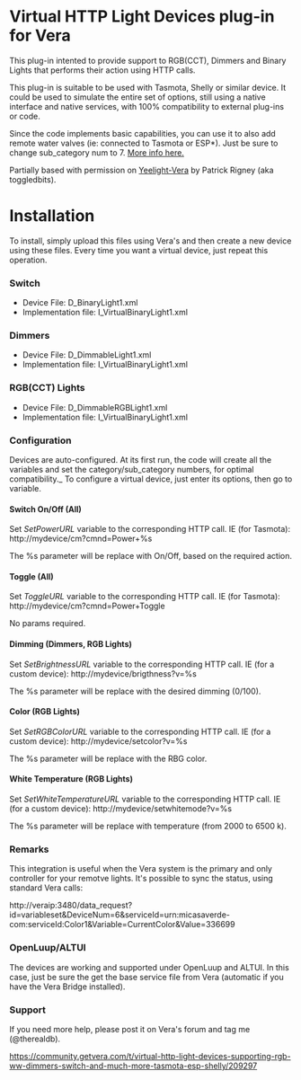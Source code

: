 # Virtual HTTP Light Devices plug-in for Vera
This plug-in intented to provide support to RGB(CCT), Dimmers and Binary Lights that performs their action using HTTP calls.

This plug-in is suitable to be used with Tasmota, Shelly or similar device. It could be used to simulate the entire set of options, still using a native interface and native services, with 100% compatibility to external plug-ins or code.

Since the code implements basic capabilities, you can use it to also add remote water valves (ie: connected to Tasmota or ESP*). Just be sure to change sub_category num to 7. [More info here.](http://wiki.micasaverde.com/index.php/Luup_Device_Categories)

Partially based with permission on [Yeelight-Vera](https://github.com/toggledbits/Yeelight-Vera) by Patrick Rigney (aka toggledbits).

# Installation
To install, simply upload this files using Vera's and then create a new device using these files.
Every time you want a virtual device, just repeat this operation.

### Switch
- Device File: D_BinaryLight1.xml
- Implementation file: I_VirtualBinaryLight1.xml

### Dimmers
- Device File: D_DimmableLight1.xml
- Implementation file: I_VirtualBinaryLight1.xml

### RGB(CCT) Lights
- Device File: D_DimmableRGBLight1.xml
- Implementation file: I_VirtualBinaryLight1.xml

### Configuration
Devices are auto-configured. At its first run, the code will create all the variables and set the category/sub_category numbers, for optimal compatibility._
To configure a virtual device, just enter its options, then go to variable.

#### Switch On/Off (All)
Set *SetPowerURL* variable to the corresponding HTTP call.
IE (for Tasmota): http://mydevice/cm?cmnd=Power+%s

The %s parameter will be replace with On/Off, based on the required action.

#### Toggle (All)
Set *ToggleURL* variable to the corresponding HTTP call.
IE (for Tasmota): http://mydevice/cm?cmnd=Power+Toggle

No params required.

#### Dimming (Dimmers, RGB Lights)
Set *SetBrightnessURL* variable to the corresponding HTTP call.
IE (for a custom device): http://mydevice/brigthness?v=%s

The %s parameter will be replace with the desired dimming (0/100).

#### Color (RGB Lights)
Set *SetRGBColorURL* variable to the corresponding HTTP call.
IE (for a custom device): http://mydevice/setcolor?v=%s

The %s parameter will be replace with the RBG color.

#### White Temperature (RGB Lights)
Set *SetWhiteTemperatureURL* variable to the corresponding HTTP call.
IE (for a custom device): http://mydevice/setwhitemode?v=%s

The %s parameter will be replace with temperature (from 2000 to 6500 k).

### Remarks
This integration is useful when the Vera system is the primary and only controller for your remotve lights.
It's possible to sync the status, using standard Vera calls:

http://veraip:3480/data_request?id=variableset&DeviceNum=6&serviceId=urn:micasaverde-com:serviceId:Color1&Variable=CurrentColor&Value=336699

### OpenLuup/ALTUI
The devices are working and supported under OpenLuup and ALTUI. In this case, just be sure the get the base service file from Vera (automatic if you have the Vera Bridge installed).

### Support
If you need more help, please post it on Vera's forum and tag me (@therealdb).

https://community.getvera.com/t/virtual-http-light-devices-supporting-rgb-ww-dimmers-switch-and-much-more-tasmota-esp-shelly/209297